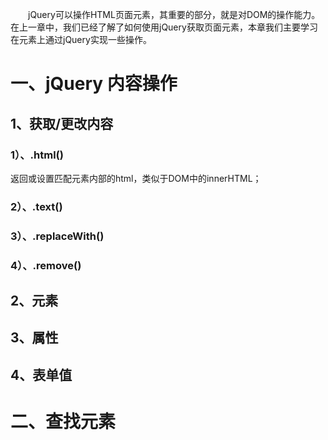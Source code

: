   jQuery可以操作HTML页面元素，其重要的部分，就是对DOM的操作能力。在上一章中，我们已经了解了如何使用jQuery获取页面元素，本章我们主要学习在元素上通过jQuery实现一些操作。

# 一、jQuery  内容操作

## 1、获取/更改内容

### 1）、.html()

返回或设置匹配元素内部的html，类似于DOM中的innerHTML；

### 2）、.text()

### 3）、.replaceWith()

### 4）、.remove()

## 2、元素

## 3、属性

## 4、表单值

# 二、查找元素



